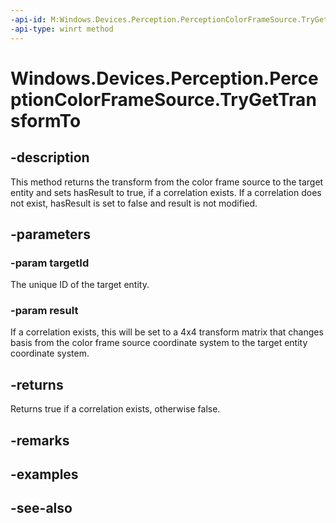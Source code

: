 ----api-id: M:Windows.Devices.Perception.PerceptionColorFrameSource.TryGetTransformTo(System.String,Windows.Foundation.Numerics.Matrix4x4@)
-api-type: winrt method
---<!-- Method syntaxpublic bool TryGetTransformTo(System.String targetId, Windows.Foundation.Numerics.Matrix4x4 result)--># Windows.Devices.Perception.PerceptionColorFrameSource.TryGetTransformTo## -descriptionThis method returns the transform from the color frame source to the target entity and sets hasResult to true, if a correlation exists. If a correlation does not exist, hasResult is set to false and result is not modified.## -parameters### -param targetIdThe unique ID of the target entity.### -param resultIf a correlation exists, this will be set to a 4x4 transform matrix that changes basis from the color frame source coordinate system to the target entity coordinate system.## -returnsReturns true if a correlation exists, otherwise false.## -remarks## -examples## -see-also